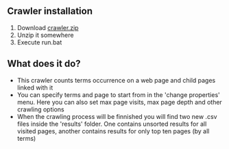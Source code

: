## Crawler installation
1. Download [crawler.zip](https://github.com/nanaktaev/term_occurrence_crawler/raw/master/crawler.zip)
2. Unzip it somewhere
3. Execute run.bat

## What does it do?
- This crawler counts terms occurrence on a web page and child pages linked with it
- You can specify terms and page to start from in the 'change properties' menu. Here you can also set max page visits, max page depth and other crawling options
- When the crawling process will be finnished you will find two new .csv files inside the 'results' folder. One contains unsorted results for all visited pages, another contains results for only top ten pages (by all terms)
